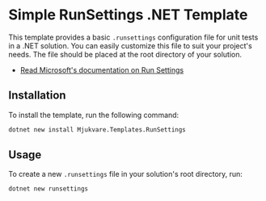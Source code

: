 # Simple RunSettings .NET Template

This template provides a basic `.runsettings` configuration file for unit tests in a .NET solution. You can easily
customize this file to suit your project's needs. The file should be placed at the root directory of your solution.

- [Read Microsoft's documentation on Run Settings](https://learn.microsoft.com/en-us/visualstudio/test/configure-unit-tests-by-using-a-dot-runsettings-file)

## Installation

To install the template, run the following command:

```sh
dotnet new install Mjukvare.Templates.RunSettings
```

## Usage

To create a new `.runsettings` file in your solution's root directory, run:

```sh
dotnet new runsettings
```
